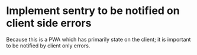 # Implement sentry to be notified on client side errors

Because this is a PWA which has primarily state on the client; it is important
to be notified by client only errors.
